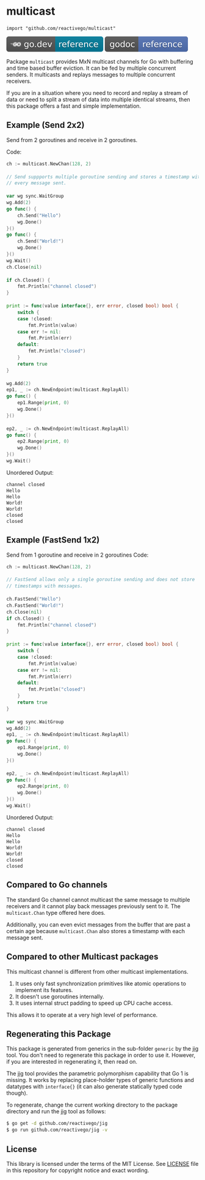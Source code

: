 # multicast

    import "github.com/reactivego/multicast"

[![](svg/godev.svg)](https://pkg.go.dev/github.com/reactivego/multicast?tab=doc)
[![](svg/godoc.svg)](https://godoc.org/github.com/reactivego/multicast)

Package `multicast` provides MxN multicast channels for Go with buffering and time based buffer eviction.
It can be fed by multiple concurrent senders. It multicasts and replays messages to multiple concurrent receivers.

If you are in a situation where you need to record and replay a stream of data or need to split a stream of data into multiple identical streams, then this package offers a fast and simple implementation.

## Example (Send 2x2)

Send from 2 goroutines and receive in 2 goroutines.

Code:
```go
ch := multicast.NewChan(128, 2)

// Send suppports multiple goroutine sending and stores a timestamp with
// every message sent.

var wg sync.WaitGroup
wg.Add(2)
go func() {
	ch.Send("Hello")
	wg.Done()
}()
go func() {
	ch.Send("World!")
	wg.Done()
}()
wg.Wait()
ch.Close(nil)

if ch.Closed() {
	fmt.Println("channel closed")
}

print := func(value interface{}, err error, closed bool) bool {
	switch {
	case !closed:
		fmt.Println(value)
	case err != nil:
		fmt.Println(err)
	default:
		fmt.Println("closed")
	}
	return true
}

wg.Add(2)
ep1, _ := ch.NewEndpoint(multicast.ReplayAll)
go func() {
	ep1.Range(print, 0)
	wg.Done()
}()

ep2, _ := ch.NewEndpoint(multicast.ReplayAll)
go func() {
	ep2.Range(print, 0)
	wg.Done()
}()
wg.Wait()
```
Unordered Output:
```
channel closed
Hello
Hello
World!
World!
closed
closed
```

## Example (FastSend 1x2)
Send from 1 goroutine and receive in 2 goroutines
Code:
```go
ch := multicast.NewChan(128, 2)

// FastSend allows only a single goroutine sending and does not store
// timestamps with messages.

ch.FastSend("Hello")
ch.FastSend("World!")
ch.Close(nil)
if ch.Closed() {
    fmt.Println("channel closed")
}

print := func(value interface{}, err error, closed bool) bool {
    switch {
    case !closed:
        fmt.Println(value)
    case err != nil:
        fmt.Println(err)
    default:
        fmt.Println("closed")
    }
    return true
}

var wg sync.WaitGroup
wg.Add(2)
ep1, _ := ch.NewEndpoint(multicast.ReplayAll)
go func() {
    ep1.Range(print, 0)
    wg.Done()
}()

ep2, _ := ch.NewEndpoint(multicast.ReplayAll)
go func() {
    ep2.Range(print, 0)
    wg.Done()
}()
wg.Wait()
```
Unordered Output:
```
channel closed
Hello
Hello
World!
World!
closed
closed
```

## Compared to Go channels
The standard Go channel cannot multicast the same message to multiple receivers and it cannot play back messages previously sent to it. The `multicast.Chan` type offered here does.

Additionally, you can even evict messages from the buffer that are past a certain age because `multicast.Chan` also stores a timestamp with each message sent.

## Compared to other Multicast packages
This multicast channel is different from other multicast implementations.

1. It uses only fast synchronization primitives like atomic operations to implement its features.
2. It doesn't use goroutines internally.
3. It uses internal struct padding to speed up CPU cache access.

This allows it to operate at a very high level of performance.

## Regenerating this Package
This package is generated from generics in the sub-folder `generic` by the [jig](http://github.com/reactivego/jig) tool.
You don't need to regenerate this package in order to use it. However, if you are interested in regenerating it, then read on.

The [jig](http://github.com/reactivego/jig) tool provides the parametric polymorphism capability that Go 1 is missing.
It works by replacing place-holder types of generic functions and datatypes with `interface{}` (it can also generate statically typed code though).

To regenerate, change the current working directory to the package directory and run the [jig](http://github.com/reactivego/jig) tool as follows:

```bash
$ go get -d github.com/reactivego/jig
$ go run github.com/reactivego/jig -v
```

## License
This library is licensed under the terms of the MIT License. See [LICENSE](LICENSE) file in this repository for copyright notice and exact wording.
